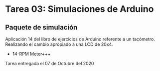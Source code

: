 # Tarea 03: Simulaciones de Arduino
## Paquete de simulación 

Aplicación 14 del libro de ejercicios de Arduino referente a un tacómetro. Realizando el cambio apropiado a una LCD de 20x4.

* 14-RPM Meter+++

Tarea entregada el 07 de Octubre del 2020

